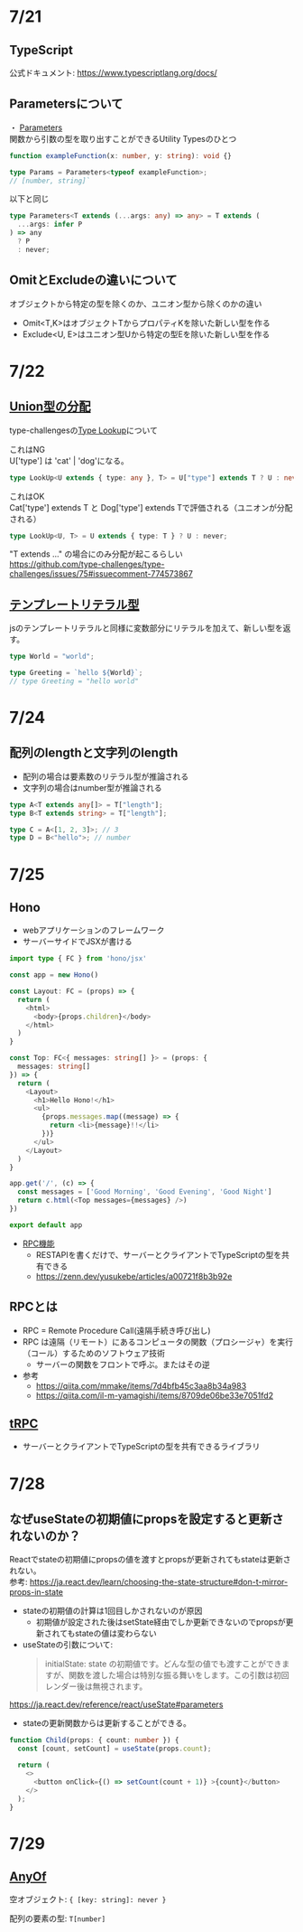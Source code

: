 # 7/21

## TypeScript

公式ドキュメント: https://www.typescriptlang.org/docs/

## Parametersについて

・ [Parameters](https://www.typescriptlang.org/docs/handbook/utility-types.html#parameterstype)  
関数から引数の型を取り出すことができるUtility Typesのひとつ

```ts
function exampleFunction(x: number, y: string): void {}

type Params = Parameters<typeof exampleFunction>;
// [number, string]`
```

以下と同じ

```ts
type Parameters<T extends (...args: any) => any> = T extends (
  ...args: infer P
) => any
  ? P
  : never;
```

## OmitとExcludeの違いについて

オブジェクトから特定の型を除くのか、ユニオン型から除くのかの違い

- Omit<T,K>はオブジェクトTからプロパティKを除いた新しい型を作る
- Exclude<U, E>はユニオン型Uから特定の型Eを除いた新しい型を作る

# 7/22

## [Union型の分配](https://www.typescriptlang.org/docs/handbook/2/conditional-types.html#distributive-conditional-types)

type-challengesの[Type Lookup](https://github.com/type-challenges/type-challenges/blob/main/questions/00062-medium-type-lookup/README.ja.md)について

これはNG  
U['type'] は 'cat' | 'dog'になる。

```ts
type LookUp<U extends { type: any }, T> = U["type"] extends T ? U : never;
```

これはOK  
Cat['type'] extends T と Dog['type'] extends Tで評価される（ユニオンが分配される）

```ts
type LookUp<U, T> = U extends { type: T } ? U : never;
```

"T extends ..." の場合にのみ分配が起こるらしい  
https://github.com/type-challenges/type-challenges/issues/75#issuecomment-774573867

## [テンプレートリテラル型](https://www.typescriptlang.org/docs/handbook/2/template-literal-types.html)

jsのテンプレートリテラルと同様に変数部分にリテラルを加えて、新しい型を返す。

```ts
type World = "world";

type Greeting = `hello ${World}`;
// type Greeting = "hello world"
```

# 7/24

## 配列のlengthと文字列のlength

- 配列の場合は要素数のリテラル型が推論される
- 文字列の場合はnumber型が推論される

```ts
type A<T extends any[]> = T["length"];
type B<T extends string> = T["length"];

type C = A<[1, 2, 3]>; // 3
type D = B<"hello">; // number
```

# 7/25

## Hono

- webアプリケーションのフレームワーク
- サーバーサイドでJSXが書ける

```ts
import type { FC } from 'hono/jsx'

const app = new Hono()

const Layout: FC = (props) => {
  return (
    <html>
      <body>{props.children}</body>
    </html>
  )
}

const Top: FC<{ messages: string[] }> = (props: {
  messages: string[]
}) => {
  return (
    <Layout>
      <h1>Hello Hono!</h1>
      <ul>
        {props.messages.map((message) => {
          return <li>{message}!!</li>
        })}
      </ul>
    </Layout>
  )
}

app.get('/', (c) => {
  const messages = ['Good Morning', 'Good Evening', 'Good Night']
  return c.html(<Top messages={messages} />)
})

export default app

```

- [RPC機能](https://hono.dev/docs/guides/rpc)
  - RESTAPIを書くだけで、サーバーとクライアントでTypeScriptの型を共有できる
  - https://zenn.dev/yusukebe/articles/a00721f8b3b92e

## RPCとは

- RPC = Remote Procedure Call(遠隔手続き呼び出し)
- RPC は遠隔（リモート）にあるコンピュータの関数（プロシージャ）を実行（コール）するためのソフトウェア技術
  - サーバーの関数をフロントで呼ぶ。またはその逆
- 参考
  - https://qiita.com/mmake/items/7d4bfb45c3aa8b34a983
  - https://qiita.com/il-m-yamagishi/items/8709de06be33e7051fd2

## [tRPC](https://trpc.io/docs)

- サーバーとクライアントでTypeScriptの型を共有できるライブラリ

# 7/28

## なぜuseStateの初期値にpropsを設定すると更新されないのか？

Reactでstateの初期値にpropsの値を渡すとpropsが更新されてもstateは更新されない。  
参考: https://ja.react.dev/learn/choosing-the-state-structure#don-t-mirror-props-in-state

- stateの初期値の計算は1回目しかされないのが原因
  - 初期値が設定された後はsetState経由でしか更新できないのでpropsが更新されてもstateの値は変わらない
- useStateの引数について:
  > initialState: state の初期値です。どんな型の値でも渡すことができますが、関数を渡した場合は特別な振る舞いをします。この引数は初回レンダー後は無視されます。

https://ja.react.dev/reference/react/useState#parameters

- stateの更新関数からは更新することができる。

```ts
function Child(props: { count: number }) {
  const [count, setCount] = useState(props.count);

  return (
    <>
      <button onClick={() => setCount(count + 1)} >{count}</button>
    </>
  );
}
```

# 7/29

## [AnyOf](https://github.com/type-challenges/type-challenges/blob/main/questions/00949-medium-anyof/README.md)

空オブジェクト: `{ [key: string]: never }`

配列の要素の型: `T[number]`

